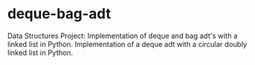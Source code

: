 # deque-bag-adt
Data Structures Project: Implementation of deque and bag adt's with a linked list in Python. Implementation of a deque adt with a circular doubly linked list in Python.
